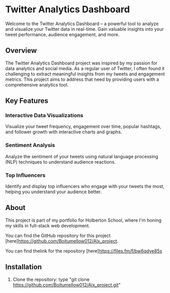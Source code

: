 # Twitter Analytics Dashboard

Welcome to the Twitter Analytics Dashboard – a powerful tool to analyze and visualize your Twitter data in real-time. Gain valuable insights into your tweet performance, audience engagement, and more.

## Overview

The Twitter Analytics Dashboard project was inspired by my passion for data analytics and social media. As a regular user of Twitter, I often found it challenging to extract meaningful insights from my tweets and engagement metrics. This project aims to address that need by providing users with a comprehensive analytics tool.

## Key Features

### Interactive Data Visualizations
Visualize your tweet frequency, engagement over time, popular hashtags, and follower growth with interactive charts and graphs.

### Sentiment Analysis
Analyze the sentiment of your tweets using natural language processing (NLP) techniques to understand audience reactions.

### Top Influencers
Identify and display top influencers who engage with your tweets the most, helping you understand your audience better.

## About

This project is part of my portfolio for Holberton School, where I'm honing my skills in full-stack web development.

You can find the GitHub repository for this project [here]https://github.com/Boitumellow012/Alx_project.

You can find thelink for the repository [here]https://files.fm/f/bw6qdye85s
## Installation

1. Clone the repository: type "git clone https://github.com/Boitumellow012/Alx_project.git"